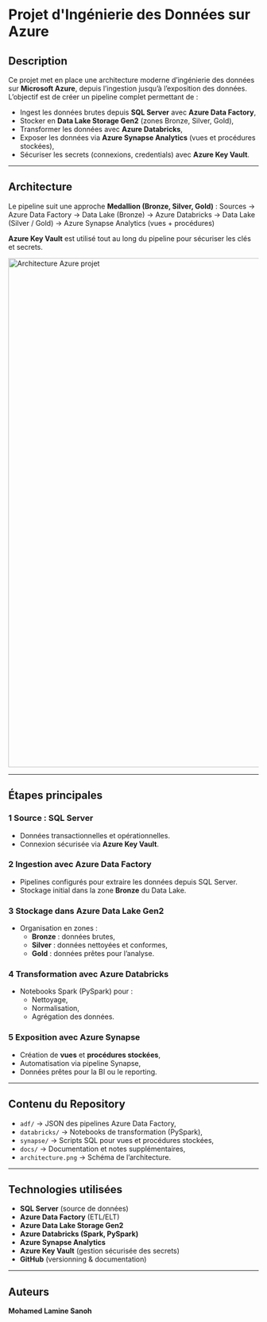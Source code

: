 
#  Projet d'Ingénierie des Données sur Azure

##  Description
Ce projet met en place une architecture moderne d’ingénierie des données sur **Microsoft Azure**, depuis l’ingestion jusqu’à l’exposition des données.  
L’objectif est de créer un pipeline complet permettant de :
- Ingest les données brutes depuis **SQL Server** avec **Azure Data Factory**,
- Stocker en **Data Lake Storage Gen2** (zones Bronze, Silver, Gold),
- Transformer les données avec **Azure Databricks**,
- Exposer les données via **Azure Synapse Analytics** (vues et procédures stockées),
- Sécuriser les secrets (connexions, credentials) avec **Azure Key Vault**.

---

##  Architecture
Le pipeline suit une approche **Medallion (Bronze, Silver, Gold)** :
Sources → Azure Data Factory → Data Lake (Bronze)
→ Azure Databricks → Data Lake (Silver / Gold)
→ Azure Synapse Analytics (vues + procédures)

 **Azure Key Vault** est utilisé tout au long du pipeline pour sécuriser les clés et secrets.

<img width="1536" height="1024" alt="Architecture Azure projet" src="https://github.com/user-attachments/assets/f4a7e8c0-fc5e-4e6a-94bd-eebe2102de8c" />

---

## Étapes principales

### 1 Source : **SQL Server**
- Données transactionnelles et opérationnelles.
- Connexion sécurisée via **Azure Key Vault**.

### 2 Ingestion avec **Azure Data Factory**
- Pipelines configurés pour extraire les données depuis SQL Server.
- Stockage initial dans la zone **Bronze** du Data Lake.

### 3 Stockage dans **Azure Data Lake Gen2**
- Organisation en zones :
  - **Bronze** : données brutes,
  - **Silver** : données nettoyées et conformes,
  - **Gold** : données prêtes pour l’analyse.

### 4 Transformation avec **Azure Databricks**
- Notebooks Spark (PySpark) pour :
  - Nettoyage,
  - Normalisation,
  - Agrégation des données.

### 5 Exposition avec **Azure Synapse**
- Création de **vues** et **procédures stockées**,
- Automatisation via pipeline Synapse,
- Données prêtes pour la BI ou le reporting.

---

##  Contenu du Repository
- `adf/` → JSON des pipelines Azure Data Factory,
- `databricks/` → Notebooks de transformation (PySpark),
- `synapse/` → Scripts SQL pour vues et procédures stockées,
- `docs/` → Documentation et notes supplémentaires,
- `architecture.png` → Schéma de l’architecture.

---

##  Technologies utilisées
- **SQL Server** (source de données)
- **Azure Data Factory** (ETL/ELT)
- **Azure Data Lake Storage Gen2**
- **Azure Databricks (Spark, PySpark)**
- **Azure Synapse Analytics**
- **Azure Key Vault** (gestion sécurisée des secrets)
- **GitHub** (versionning & documentation)

---

##  Auteurs
**Mohamed Lamine Sanoh**


